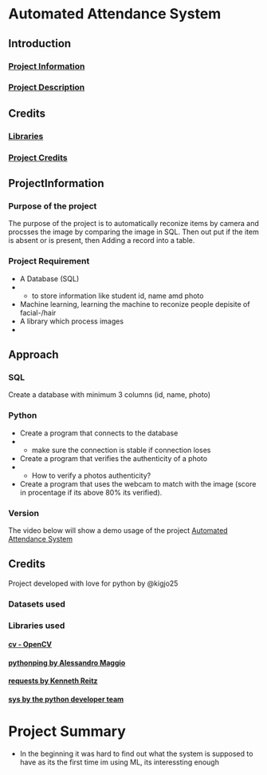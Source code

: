 # Automated Attendance System

##  Introduction
### [Project Information](#ProjectInformation)<br>
### [Project Description](#ProjecDescription)<br>

##  Credits
### [Libraries](#libraries)<br>
### [Project Credits](#ProjectCredits)

##  ProjectInformation


### Purpose of the project
The purpose of the project is to automatically reconize items by camera and procsses the image by comparing the image in SQL. Then out put if the item is absent or is present, then Adding a record into a table.

###   Project Requirement

-   A Database (SQL)
-   -   to store information like student id, name amd photo
-   Machine learning, learning the machine to reconize people depisite of facial-/hair
-   A library which process images
-

## Approach

### SQL
Create a database with minimum 3 columns (id, name, photo)

### Python

-   Create a program that connects to the database
-   - make sure the connection is stable if connection loses
-   Create a program that verifies the authenticity of a photo
-   -   How to verify a photos authenticity?
-   Create a program that uses the webcam to match with the image (score in procentage if its above 80% its verified).

### Version


The video below will show a demo usage of the project
[Automated Attendance System]()


## Credits

Project developed with
love for python by @kigjo25<br>

###  Datasets used

###  Libraries used

#### [cv - OpenCV](https://pypi.org/project/argparse/)
#### [pythonping by Alessandro Maggio](https://pypi.org/project/pythonping/)
#### [requests by  Kenneth Reitz](https://requests.readthedocs.io/en/latest/)
#### [sys by the python developer team](https://docs.python.org/3/library/sys.html)

#   Project Summary

-   In the beginning it was hard to find out what the system is supposed to have as its the first time im using ML, its interessting enough

